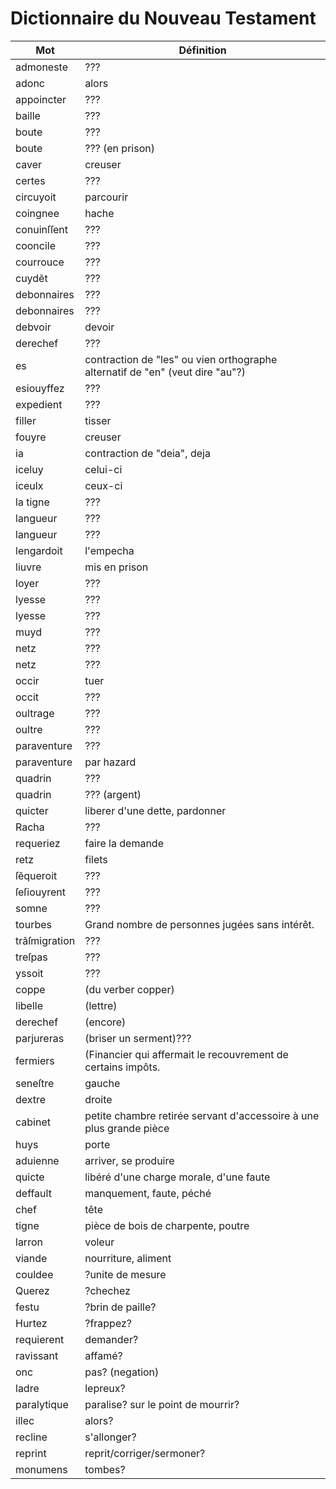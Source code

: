 # Dictionnaire du Nouveau Testament

Mot | Définition
--- | ---
admoneste | ???
adonc | alors
appoincter | ???
baille | ???
boute | ???
boute | ??? (en prison) 
caver | creuser
certes | ???
circuyoit | parcourir
coingnee | hache
conuinſſent | ???
cooncile | ???
courrouce | ???
cuydẽt | ???
debonnaires | ???
debonnaires | ???
debvoir | devoir
derechef | ???
es | contraction de "les" ou vien orthographe alternatif de "en" (veut dire "au"?)
esiouyffez | ???
expedient | ???
filler | tisser
fouyre | creuser
ia | contraction de "deia", deja
iceluy | celui-ci
iceulx | ceux-ci
la tigne | ???
langueur | ???
langueur | ???
lengardoit | l'empecha
liuvre | mis en prison
loyer | ???
lyesse | ???
lyesse | ???
muyd | ???
netz | ???
netz | ???
occir | tuer
occit | ???
oultrage | ???
oultre | ???
paraventure | ???
paraventure | par hazard
quadrin | ???
quadrin | ??? (argent)
quicter | liberer d'une dette, pardonner
Racha | ???
requeriez | faire la demande
retz | filets
ſẽqueroit | ???
ſeſiouyrent | ???
somne | ???
tourbes | Grand nombre de personnes jugées sans intérêt.
trãſmigration | ???
treſpas | ???
yssoit | ???
coppe | (du verber copper)
libelle | (lettre)
derechef | (encore)
parjureras | (briser un serment)???
fermiers | (Financier qui affermait le recouvrement de certains impôts.
seneſtre | gauche
dextre | droite
cabinet | petite chambre retirée servant d'accessoire à une plus grande pièce
huys | porte
aduienne | arriver, se produire
quicte | libéré d'une charge morale, d'une faute
deffault | manquement, faute, péché
chef | tête
tigne | pièce de bois de charpente, poutre
larron | voleur
viande | nourriture, aliment
couldee | ?unite de mesure
Querez | ?chechez
festu | ?brin de paille?
Hurtez | ?frappez?
requierent | demander?
ravissant | affamé?
onc | pas? (negation)
ladre | lepreux?
paralytique | paralise? sur le point de mourrir?
illec | alors?
recline | s'allonger?
reprint | reprit/corriger/sermoner?
monumens | tombes?
